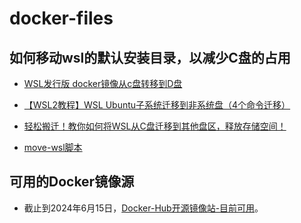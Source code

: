 # docker-files

## 如何移动wsl的默认安装目录，以减少C盘的占用

- [WSL发行版 docker镜像从c盘转移到D盘](http://chengxudaren.com/blog/article/show/id/320.html)

- [【WSL2教程】WSL Ubuntu子系统迁移到非系统盘（4个命令迁移）](https://zhuanlan.zhihu.com/p/636079359)

- [轻松搬迁！教你如何将WSL从C盘迁移到其他盘区，释放存储空间！](https://zhuanlan.zhihu.com/p/621873601?utm_id=0)

- [move-wsl脚本](https://github.com/pxlrbt/move-wsl)

## 可用的Docker镜像源

- 截止到2024年6月15日，[Docker-Hub开源镜像站-目前可用](https://www.bilibili.com/read/cv35439867/?jump_opus=1)。
